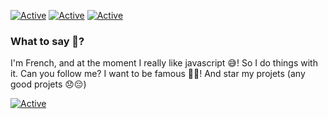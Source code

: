 [![Active](https://img.shields.io/badge/Langages-JS%20/%20PHP%20/%20HTML%20/%20CSS-blue?style=flat-square)](https://www.github.com/max-xoo)
[![Active](https://img.shields.io/badge/Discord-CLICK-blue?style=flat-square&logo=discord)](https://discord.gg/E2TBnQq)
[![Active](https://img.shields.io/badge/Website-CLICK%20-blue?style=flat-square)](http://max-xoo.github.io/)

### What to say 🤔?

I'm French, and at the moment I really like javascript 😅! So I do things with it. Can you follow me? I want to be famous 🤣😂!
And star my projets (any good projets 😞😔)

[![Active](https://github-readme-stats.vercel.app/api?username=max-xoo&show_icons=true&theme=dark&private=true)](https://www.github.com/max-xoo)
